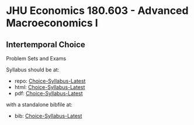 # JHU Economics 180.603 - Advanced Macroeconomics I
## Intertemporal Choice

Problem Sets and Exams

Syllabus should be at: 

   - repo: [Choice-Syllabus-Latest](https://github.com/ccarrollATjhuecon/Choice-Syllabus-Latest)
   - html: [Choice-Syllabus-Latest](https://github.com/ccarrollATjhuecon/Choice-Syllabus-Latest)
   - pdf:  [Choice-Syllabus-Latest](https://github.com/ccarrollATjhuecon/Choice-Syllabus-Latest/blob/master/Syllabus.pdf)

with a standalone bibfile at:

   - bib: [Choice-Syllabus-Latest](https://github.com/ccarrollATjhuecon/Choice-Syllabus-Latest/blob/master/Syllabus.bib)
